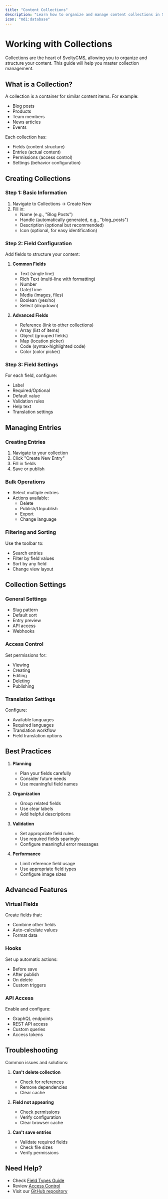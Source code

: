 ```yaml
---
title: "Content Collections"
description: "Learn how to organize and manage content collections in SveltyCMS"
icon: "mdi:database"
---
```


# Working with Collections

Collections are the heart of SveltyCMS, allowing you to organize and structure your content. This guide will help you master collection management.

## What is a Collection?

A collection is a container for similar content items. For example:
- Blog posts
- Products
- Team members
- News articles
- Events

Each collection has:
- Fields (content structure)
- Entries (actual content)
- Permissions (access control)
- Settings (behavior configuration)

## Creating Collections

### Step 1: Basic Information

1. Navigate to Collections → Create New
2. Fill in:
   - Name (e.g., "Blog Posts")
   - Handle (automatically generated, e.g., "blog_posts")
   - Description (optional but recommended)
   - Icon (optional, for easy identification)

### Step 2: Field Configuration

Add fields to structure your content:

1. **Common Fields**
   - Text (single line)
   - Rich Text (multi-line with formatting)
   - Number
   - Date/Time
   - Media (images, files)
   - Boolean (yes/no)
   - Select (dropdown)

2. **Advanced Fields**
   - Reference (link to other collections)
   - Array (list of items)
   - Object (grouped fields)
   - Map (location picker)
   - Code (syntax-highlighted code)
   - Color (color picker)

### Step 3: Field Settings

For each field, configure:
- Label
- Required/Optional
- Default value
- Validation rules
- Help text
- Translation settings

## Managing Entries

### Creating Entries

1. Navigate to your collection
2. Click "Create New Entry"
3. Fill in fields
4. Save or publish

### Bulk Operations

- Select multiple entries
- Actions available:
  - Delete
  - Publish/Unpublish
  - Export
  - Change language

### Filtering and Sorting

Use the toolbar to:
- Search entries
- Filter by field values
- Sort by any field
- Change view layout

## Collection Settings

### General Settings

- Slug pattern
- Default sort
- Entry preview
- API access
- Webhooks

### Access Control

Set permissions for:
- Viewing
- Creating
- Editing
- Deleting
- Publishing

### Translation Settings

Configure:
- Available languages
- Required languages
- Translation workflow
- Field translation options

## Best Practices

1. **Planning**
   - Plan your fields carefully
   - Consider future needs
   - Use meaningful field names

2. **Organization**
   - Group related fields
   - Use clear labels
   - Add helpful descriptions

3. **Validation**
   - Set appropriate field rules
   - Use required fields sparingly
   - Configure meaningful error messages

4. **Performance**
   - Limit reference field usage
   - Use appropriate field types
   - Configure image sizes

## Advanced Features

### Virtual Fields

Create fields that:
- Combine other fields
- Auto-calculate values
- Format data

### Hooks

Set up automatic actions:
- Before save
- After publish
- On delete
- Custom triggers

### API Access

Enable and configure:
- GraphQL endpoints
- REST API access
- Custom queries
- Access tokens

## Troubleshooting

Common issues and solutions:
1. **Can't delete collection**
   - Check for references
   - Remove dependencies
   - Clear cache

2. **Field not appearing**
   - Check permissions
   - Verify configuration
   - Clear browser cache

3. **Can't save entries**
   - Validate required fields
   - Check file sizes
   - Verify permissions

## Need Help?

- Check [Field Types Guide](Fields.md)
- Review [Access Control](../03_Administration/Roles.md)
- Visit our [GitHub repository](https://github.com/SveltyCMS/SveltyCMS)
